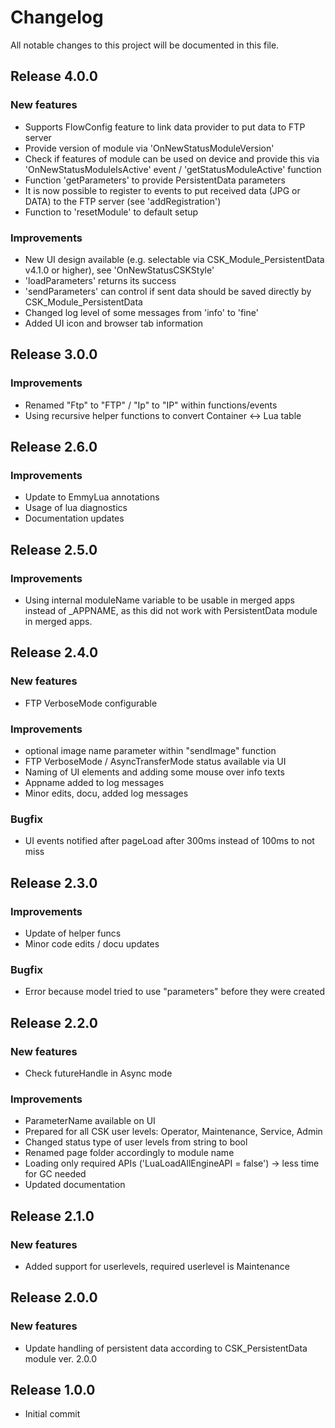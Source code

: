 # Changelog
All notable changes to this project will be documented in this file.

## Release 4.0.0

### New features
- Supports FlowConfig feature to link data provider to put data to FTP server
- Provide version of module via 'OnNewStatusModuleVersion'
- Check if features of module can be used on device and provide this via 'OnNewStatusModuleIsActive' event / 'getStatusModuleActive' function
- Function 'getParameters' to provide PersistentData parameters
- It is now possible to register to events to put received data (JPG or DATA) to the FTP server (see 'addRegistration')
- Function to 'resetModule' to default setup

### Improvements
- New UI design available (e.g. selectable via CSK_Module_PersistentData v4.1.0 or higher), see 'OnNewStatusCSKStyle'
- 'loadParameters' returns its success
- 'sendParameters' can control if sent data should be saved directly by CSK_Module_PersistentData
- Changed log level of some messages from 'info' to 'fine'
- Added UI icon and browser tab information

## Release 3.0.0

### Improvements
- Renamed "Ftp" to "FTP" / "Ip" to "IP" within functions/events
- Using recursive helper functions to convert Container <-> Lua table

## Release 2.6.0

### Improvements
- Update to EmmyLua annotations
- Usage of lua diagnostics
- Documentation updates

## Release 2.5.0

### Improvements
- Using internal moduleName variable to be usable in merged apps instead of _APPNAME, as this did not work with PersistentData module in merged apps.

## Release 2.4.0

### New features
- FTP VerboseMode configurable

### Improvements
- optional image name parameter within "sendImage" function
- FTP VerboseMode / AsyncTransferMode status available via UI
- Naming of UI elements and adding some mouse over info texts
- Appname added to log messages
- Minor edits, docu, added log messages

### Bugfix
- UI events notified after pageLoad after 300ms instead of 100ms to not miss

## Release 2.3.0

### Improvements
- Update of helper funcs
- Minor code edits / docu updates

### Bugfix
- Error because model tried to use "parameters" before they were created

## Release 2.2.0

### New features
- Check futureHandle in Async mode

### Improvements
- ParameterName available on UI
- Prepared for all CSK user levels: Operator, Maintenance, Service, Admin
- Changed status type of user levels from string to bool
- Renamed page folder accordingly to module name
- Loading only required APIs ('LuaLoadAllEngineAPI = false') -> less time for GC needed
- Updated documentation

## Release 2.1.0

### New features
- Added support for userlevels, required userlevel is Maintenance

## Release 2.0.0

### New features
- Update handling of persistent data according to CSK_PersistentData module ver. 2.0.0

## Release 1.0.0
- Initial commit